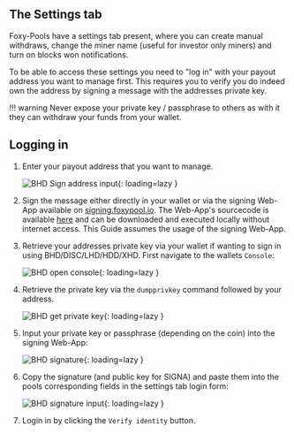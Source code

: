 ## The Settings tab

Foxy-Pools have a settings tab present, where you can create manual withdraws, change the miner name (useful for investor only miners) and turn on blocks won notifications.

To be able to access these settings you need to "log in" with your payout address you want to manage first.
This requires you to verify you do indeed own the address by signing a message with the addresses private key.

!!! warning
    Never expose your private key / passphrase to others as with it they can withdraw your funds from your wallet.

## Logging in

1. Enter your payout address that you want to manage.

    ![BHD Sign address input](../../assets/img/signing/bhd-sign-1.png){: loading=lazy }

2. Sign the message either directly in your wallet or via the signing Web-App available on [signing.foxypool.io](https://signing.foxypool.io).
The Web-App's sourcecode is available [here](https://github.com/felixbrucker/poc-message-signing) and can be downloaded and executed locally without internet access.
This Guide assumes the usage of the signing Web-App.

3. Retrieve your addresses private key via your wallet if wanting to sign in using BHD/DISC/LHD/HDD/XHD.
First navigate to the wallets `Console`:

    ![BHD open console](../../assets/img/signing/bhd-sign-2.png){: loading=lazy }

4. Retrieve the private key via the `dumpprivkey` command followed by your address.

    ![BHD get private key](../../assets/img/signing/bhd-sign-3.png){: loading=lazy }

5. Input your private key or passphrase (depending on the coin) into the signing Web-App:

    ![BHD signature](../../assets/img/signing/bhd-sign-4.png){: loading=lazy }

6. Copy the signature (and public key for SIGNA) and paste them into the pools corresponding fields in the settings tab login form:

    ![BHD signature input](../../assets/img/signing/bhd-sign-5.png){: loading=lazy }

7. Login in by clicking the `Verify identity` button.
